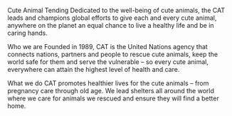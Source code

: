 Cute Animal Tending
Dedicated to the well-being of cute animals, the CAT leads and champions global efforts to give each and every cute animal, anywhere on the planet an equal chance to live a healthy life and be in caring hands. 

Who we are
Founded in 1989, CAT is the United Nations agency that connects nations, partners and people to rescue cute animals, keep the world safe for them and serve the vulnerable – so every cute animal, everywhere can attain the highest level of health and care. 

What we do
CAT promotes healthier lives for the cute animals – from pregnancy care through old age. We lead shelters all around the world where we care for animals we rescued and ensure they will find a better home.